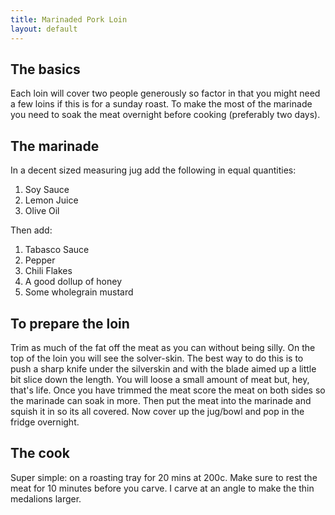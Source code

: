 ```yaml
---
title: Marinaded Pork Loin
layout: default
---
```


## The basics
Each loin will cover two people generously so factor in that you might need a few loins if this is for a sunday roast.  To make the most of the marinade you need to soak the meat overnight before cooking (preferably two days).

## The marinade
In a decent sized measuring jug add the following in equal quantities:

1. Soy Sauce
1. Lemon Juice
1. Olive Oil

Then add:

1. Tabasco Sauce
1. Pepper
1. Chili Flakes
1. A good dollup of honey
1. Some wholegrain mustard

## To prepare the loin
Trim as much of the fat off the meat as you can without being silly.  On the top of the loin you will see the solver-skin.  The best way to do this is to push a sharp knife under the silverskin and with the blade aimed up a little bit slice down the length.  You will loose a small amount of meat but, hey, that's life.  Once you have trimmed the meat score the meat on both sides so the marinade can soak in more.  Then put the meat into the marinade and squish it in so its all covered.  Now cover up the jug/bowl and pop in the fridge overnight.

## The cook
Super simple: on a roasting tray for 20 mins at 200c.  Make sure to rest the meat for 10 minutes before you carve.  I carve at an angle to make the thin medalions larger.